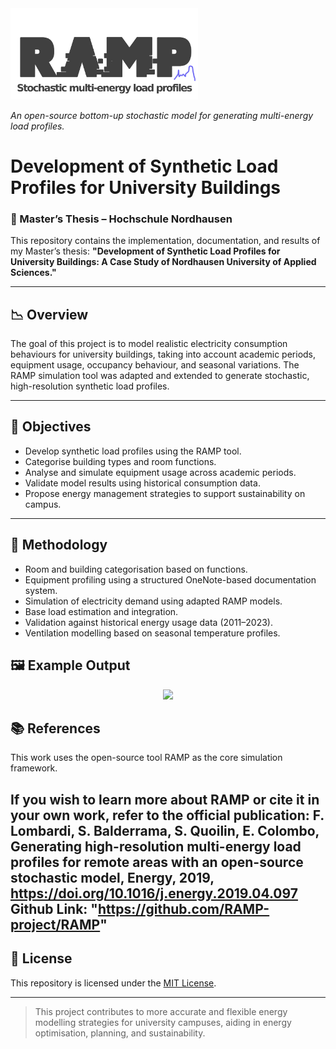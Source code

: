 <img src="/docs/figures/RAMP_logo_basic.png" width="300">

*An open-source bottom-up stochastic model for generating multi-energy load profiles.*

# Development of Synthetic Load Profiles for University Buildings
### 📘 Master’s Thesis – Hochschule Nordhausen

This repository contains the implementation, documentation, and results of my Master’s thesis:
**"Development of Synthetic Load Profiles for University Buildings: A Case Study of Nordhausen University of Applied Sciences."**

---

## 📉 Overview

The goal of this project is to model realistic electricity consumption behaviours for university buildings, taking into account academic periods, equipment usage, occupancy behaviour, and seasonal variations. The RAMP simulation tool was adapted and extended to generate stochastic, high-resolution synthetic load profiles.

---

## 🎯 Objectives

- Develop synthetic load profiles using the RAMP tool.
- Categorise building types and room functions.
- Analyse and simulate equipment usage across academic periods.
- Validate model results using historical consumption data.
- Propose energy management strategies to support sustainability on campus.

---

## 🔧 Methodology

- Room and building categorisation based on functions.
- Equipment profiling using a structured OneNote-based documentation system.
- Simulation of electricity demand using adapted RAMP models.
- Base load estimation and integration.
- Validation against historical energy usage data (2011–2023).
- Ventilation modelling based on seasonal temperature profiles.

## 🖼️ Example Output
<p align="center">
  <img src="figures/monthly-load-profile-building34.png" width="600"/>
</p>

## 📚 References
This work uses the open-source tool RAMP as the core simulation framework.

If you wish to learn more about RAMP or cite it in your own work, refer to the official publication:
F. Lombardi, S. Balderrama, S. Quoilin, E. Colombo, Generating high-resolution multi-energy load profiles for remote areas with an open-source stochastic model, Energy, 2019, https://doi.org/10.1016/j.energy.2019.04.097
Github Link: "https://github.com/RAMP-project/RAMP"
---

## 📖 License

This repository is licensed under the [MIT License](LICENSE).

---


> This project contributes to more accurate and flexible energy modelling strategies for university campuses, aiding in energy optimisation, planning, and sustainability.
